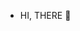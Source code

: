- HI, THERE 👋
<!---
koushikkaran/koushikkaran is a ✨ special ✨ repository because its `README.md` (this file) appears on your GitHub profile.
You can click the Preview link to take a look at your changes.
--->
